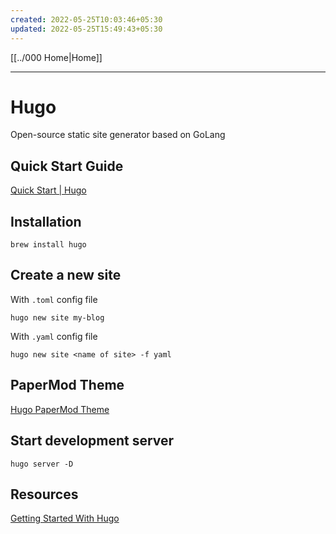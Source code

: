 ```yaml
---
created: 2022-05-25T10:03:46+05:30
updated: 2022-05-25T15:49:43+05:30
---
```

[[../000 Home|Home]]

---
# Hugo
Open-source static site generator based on GoLang
## Quick Start Guide
[Quick Start | Hugo](https://gohugo.io/getting-started/quick-start/)

## Installation
```
brew install hugo
```

## Create a new site
With `.toml` config file
```
hugo new site my-blog
```
With `.yaml` config file
```
hugo new site <name of site> -f yaml
```

## PaperMod Theme
[Hugo PaperMod Theme](https://github.com/adityatelange/hugo-PaperMod)

## Start development server
```
hugo server -D
```

## Resources
[Getting Started With Hugo](https://www.youtube.com/watch?v=hjD9jTi_DQ4)